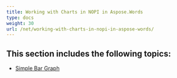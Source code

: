 ```yaml
---
title: Working with Charts in NOPI in Aspose.Words
type: docs
weight: 30
url: /net/working-with-charts-in-nopi-in-aspose-words/
---
```


## This section includes the following topics: 

- [Simple Bar Graph](https://docs.aspose.com/words/net/simple-bar-graph/)
